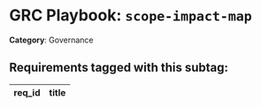 # GRC Playbook: `scope-impact-map`

**Category**: Governance

## Requirements tagged with this subtag:

| req_id | title |
|--------|-------|
